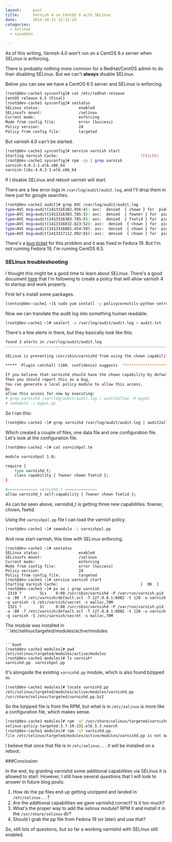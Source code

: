 ```yaml
---
layout:     post
title:      Varnish 4 on CentOS 6 with SELinux
date:       2014-10-15 12:31:19
categories:
  - selinux
  - sysadmin

---
```


As of this writing, Varnish 4.0 won't run on a CentOS 6.x server when SELinux is enforcing.

<!-- more -->

There is probably nothing more common for a RedHat/CentOS admin to do than disabling SELinux. But we can't **always** disable SELinux.

Below you can see we have a CentOS 6.5 server and SELinux is enforcing.

```bash
[root@dev-cache1 sysconfig]# cat /etc/redhat-release
CentOS release 6.5 (Final)
[root@dev-cache1 sysconfig]# sestatus
SELinux status:                 enabled
SELinuxfs mount:                /selinux
Current mode:                   enforcing
Mode from config file:          error (Success)
Policy version:                 24
Policy from config file:        targeted
```

But varnish 4.0 can't be started.

```bash
[root@dev-cache1 sysconfig]# service varnish start
Starting Varnish Cache:                                    [FAILED]
[root@dev-cache1 sysconfig]# rpm -qa | grep varnish
varnish-4.0.2-1.el6.x86_64
varnish-libs-4.0.2-1.el6.x86_64
```

If I disable SELinux and reboot varnish will start.

There are a few error logs in ```/var/log/audit/audit.log```, and I'll drop them in here just for google searches.

```bash
[root@dev-cache1 audit]# grep AVC /var/log/audit/audit.log
type=AVC msg=audit(1413316302.956:4): avc:  denied  { chown } for  pid=1050 comm="varnishd" capability=0  scontext=system_u:system_r:varnishd_t:s0 tcontext=system_u:system_r:varnishd_t:s0 tclass=capability
type=AVC msg=audit(1413316303.785:5): avc:  denied  { fowner } for  pid=1050 comm="varnishd" capability=3  scontext=system_u:system_r:varnishd_t:s0 tcontext=system_u:system_r:varnishd_t:s0 tclass=capability
type=AVC msg=audit(1413316303.785:5): avc:  denied  { fsetid } for  pid=1050 comm="varnishd" capability=4  scontext=system_u:system_r:varnishd_t:s0 tcontext=system_u:system_r:varnishd_t:s0 tclass=capability
type=AVC msg=audit(1413316832.823:52): avc:  denied  { chown } for  pid=1573 comm="varnishd" capability=0  scontext=unconfined_u:system_r:varnishd_t:s0 tcontext=unconfined_u:system_r:varnishd_t:s0 tclass=capability
type=AVC msg=audit(1413316881.454:59): avc:  denied  { chown } for  pid=1614 comm="varnishd" capability=0  scontext=unconfined_u:system_r:varnishd_t:s0 tcontext=unconfined_u:system_r:varnishd_t:s0 tclass=capability
type=AVC msg=audit(1413317112.992:65): avc:  denied  { chown } for  pid=1704 comm="varnishd" capability=0  scontext=unconfined_u:system_r:varnishd_t:s0 tcontext=unconfined_u:system_r:varnishd_t:s0 tclass=capability
```

There's a [bug ticket](https://bugzilla.redhat.com/show_bug.cgi?id=1083111) for this problem and it was fixed in Fedora 19. But I'm not running Fedora 19, I'm running CentOS 6.5.

### SELinux troubleshooting

I thought this might be a good time to learn about SELinux. There's a good document [here](http://wiki.centos.org/HowTos/SELinux) that I'm following to create a policy that will allow varnish 4 to startup and work properly.

First let's install some packages.

```bash
[centos@dev-cache1 ~]$ sudo yum install -y policycoreutils-python setroubleshoot-server
```

Now we can translate the audit log into something human readable.

```bash
[root@dev-cache1 ~]# sealert -a /var/log/audit/audit.log > audit.txt
```

There's a few alerts in there, but they basically look like this:

```bash
found 3 alerts in /var/log/audit/audit.log
--------------------------------------------------------------------------------

SELinux is preventing /usr/sbin/varnishd from using the chown capability.

*****  Plugin catchall (100. confidence) suggests  ***************************

If you believe that varnishd should have the chown capability by default.
Then you should report this as a bug.
You can generate a local policy module to allow this access.
Do
allow this access for now by executing:
# grep varnishd /var/log/audit/audit.log | audit2allow -M mypol
# semodule -i mypol.pp
```

So I ran this:

```bash
[root@dev-cache1 ~]# grep varnishd /var/log/audit/audit.log | audit2allow -M varnishpol
```

Which created a couple of files, one data file and one configuration file. Let's look at the configuration file.

```bash
[root@dev-cache1 ~]# cat varnishpol.te

module varnishpol 1.0;

require {
	type varnishd_t;
	class capability { fowner chown fsetid };
}

#============= varnishd_t ==============
allow varnishd_t self:capability { fowner chown fsetid };
```

As can be seen above, varnishd_t is getting three new capabilities: fowner, chown, fsetid.

Using the ```varnishpol.pp``` file I can load the varnish policy.

```bash
[root@dev-cache1 ~]# semodule -i varnishpol.pp
```

And now start varnish, this time _with_ SELinux enforcing.

```
[root@dev-cache1 ~]# sestatus
SELinux status:                 enabled
SELinuxfs mount:                /selinux
Current mode:                   enforcing
Mode from config file:          error (Success)
Policy version:                 24
Policy from config file:        targeted
[root@dev-cache1 ~]# service varnish start
Starting Varnish Cache:                                    [  OK  ]
[root@dev-cache1 ~]# ps ax | grep varnish
 2319 ?        SLs    0:00 /usr/sbin/varnishd -P /var/run/varnish.pid -a :80 -f /etc/varnish/default.vcl -T 127.0.0.1:6082 -t 120 -u varnish -g varnish -S /etc/varnish/secret -s malloc,70M
 2321 ?        Sl     0:00 /usr/sbin/varnishd -P /var/run/varnish.pid -a :80 -f /etc/varnish/default.vcl -T 127.0.0.1:6082 -t 120 -u varnish -g varnish -S /etc/varnish/secret -s malloc,70M
```

The module was installed in ```/etc/selinux/targeted/modules/active/modules
```.

```bash
[root@dev-cache1 modules]# pwd
/etc/selinux/targeted/modules/active/modules
[root@dev-cache1 modules]# ls varnish*
varnishd.pp  varnishpol.pp
```

It's alongside the existing ```varnishd.pp``` module, which is also found bzipped in:

```bash
[root@dev-cache1 modules]# locate varnishd.pp
/etc/selinux/targeted/modules/active/modules/varnishd.pp
/usr/share/selinux/targeted/varnishd.pp.bz2
```

So the bzipped file is from the RPM, but what is in ```/etc/selinux``` is more like a configuration file, which makes sense.

```bash
[root@dev-cache1 modules]# rpm -qf /usr/share/selinux/targeted/varnishd.pp.bz2
selinux-policy-targeted-3.7.19-231.el6_5.3.noarch
[root@dev-cache1 modules]# rpm -qf varnishd.pp
file /etc/selinux/targeted/modules/active/modules/varnishd.pp is not owned by any package
```

I believe that once that file is in ```/etc/selinux...``` it will be installed on a reboot.

###Conclusion

In the end, by granting varnishd some additional capabilities via SELinux it is allowed to start. However, I still have several questions that I will look to answer in future blog posts:

1. How do the pp files end up getting unzipped and landed in ```/etc/selinux...```?
1. Are the additional capabilities we gave varnishd correct? Is it too much?
1. What's the proper way to add the selinux module? RPM it and install it in the ```/usr/share/selinux``` dir?
1. Should I grab the pp file from Fedora 19 (or later) and use that?

So, still lots of questions, but so far a working varnishd with SELinux still enabled.
